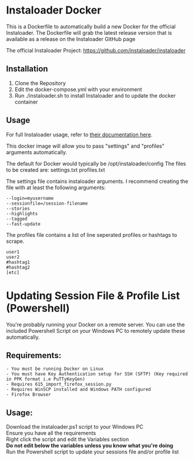 # Instaloader Docker

This is a Dockerfile to automatically build a new Docker for the official Instaloader. 
The Dockerfile will grab the latest release version that is available as a release on the Instaloader GitHub page

The official Instaloader Project: https://github.com/instaloader/instaloader

## Installation
1. Clone the Repository
2. Edit the docker-compose.yml with your environment
3. Run ./instaloader.sh to install Instaloader and to update the docker container

## Usage

For full Instaloader usage, refer to [their documentation here](https://instaloader.github.io/index.html).

This docker image will allow you to pass "settings" and "profiles" arguments automatically. 

The default for Docker would typically be /opt/instaloader/config
The files to be created are:
    settings.txt
    profiles.txt

The settings file contains instaloader arguments. 
I recommend creating the file with at least the following arguments:

```
--login=myusername 
--sessionfile=/session-filename 
--stories
--highlights
--tagged
--fast-update
```

The profiles file contains a list of line seperated profiles or hashtags to scrape. 

```
user1
user2
#hashtag1
#hashtag2
[etc]
```

# Updating Session File & Profile List (Powershell)

You're probably running your Docker on a remote server. 
You can use the included Powershell Script on your Windows PC to remotely update these automatically. 

## Requirements:
    - You must be running Docker on Linux
    - You must have Key Authentication setup for SSH (SFTP) (Key required in PPK format i.e PuTTyKeyGen)
    - Requires 615_import_firefox_session.py
    - Requires WinSCP installed and Windows PATH configured
    - Firefox Browser

## Usage:

Download the instaloader.ps1 script to your Windows PC  
Ensure you have all the requirements  
Right click the script and edit the Variables section  
**Do not edit below the variables unless you know what you're doing**   
Run the Powershell script to update your sessions file and/or profile list  

